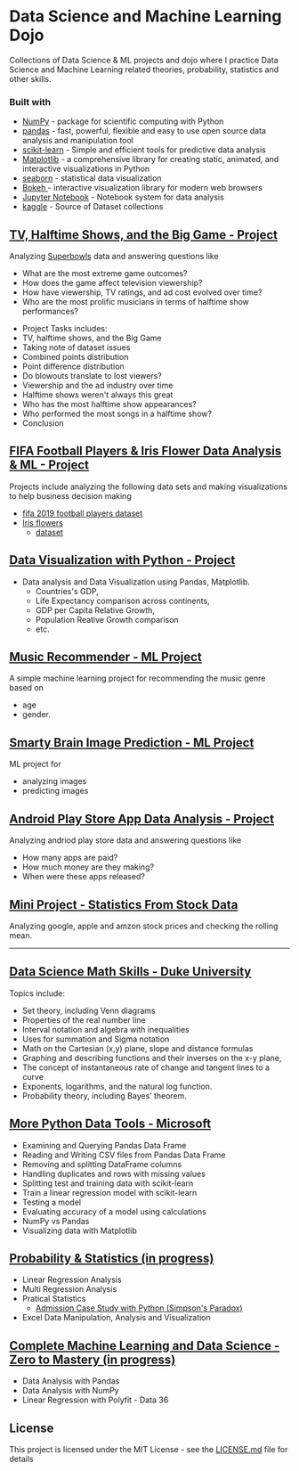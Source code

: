 # Data Science and Machine Learning Dojo

Collections of Data Science & ML projects and dojo where I practice Data Science and Machine Learning related theories, probability, statistics and other skills.

### Built with
+ [NumPy](https://numpy.org/) - package for scientific computing with Python
+ [pandas](https://pandas.pydata.org/) - fast, powerful, flexible and easy to use open source data analysis and manipulation tool
+ [scikit-learn](https://scikit-learn.org/stable/) - Simple and efficient tools for predictive data analysis
+ [Matplotlib](https://matplotlib.org/) - a comprehensive library for creating static, animated, and interactive visualizations in Python
+ [seaborn](https://seaborn.pydata.org/) - statistical data visualization
+ [Bokeh ](https://docs.bokeh.org/en/latest/index.html) - interactive visualization library for modern web browsers
+ [Jupyter Notebook](https://jupyter.org/) - Notebook system for data analysis
+ [kaggle](https://www.kaggle.com/) - Source of Dataset collections


## [TV, Halftime Shows, and the Big Game - Project](https://github.com/ptyadana/Data-Science-and-Machine-Learning-Projects-Dojo/tree/master/Project%20-%20TV%2C%20Halftime%20Shows%2C%20and%20the%20Big%20Game)
Analyzing [Superbowls](https://www.datacamp.com/projects/684) data and answering questions like
+ What are the most extreme game outcomes?
+ How does the game affect television viewership?
+ How have viewership, TV ratings, and ad cost evolved over time?
+ Who are the most prolific musicians in terms of halftime show performances?
* Project Tasks includes:
* TV, halftime shows, and the Big Game
* Taking note of dataset issues
* Combined points distribution
* Point difference distribution
* Do blowouts translate to lost viewers?
* Viewership and the ad industry over time
* Halftime shows weren't always this great
* Who has the most halftime show appearances?
* Who performed the most songs in a halftime show?
* Conclusion


## [FIFA Football Players & Iris Flower Data Analysis & ML - Project](https://github.com/ptyadana/Python-Projects-Dojo/tree/master/03.Complete%20Python%20Developer%20-%20Zero%20to%20Mastery%20-%20AN/17.Machine%20Learning%20and%20Data%20Science)
Projects include analyzing the following data sets and making visualizations to help business decision making
+ [fifa 2019 football players dataset](https://www.kaggle.com/karangadiya/fifa19)
+ [Iris flowers](https://en.wikipedia.org/wiki/Iris_flower_data_set) 
    + [dataset](https://www.kaggle.com/uciml/iris)

	
## [Data Visualization with Python - Project](https://github.com/ptyadana/DV-Data-Visualization-with-Python)
+ Data analysis and Data Visualization using Pandas, Matplotlib.
    + Countries's GDP, 
	+ Life Expectancy comparison across continents, 
	+ GDP per Capita Relative Growth, 
	+ Population Reative Growth comparison 
	+ etc.


## [Music Recommender - ML Project](https://github.com/ptyadana/ML-Music-Recommender)
A simple machine learning project for recommending the music genre based on 
+ age
+ gender.


## [Smarty Brain Image Prediction - ML Project](https://github.com/ptyadana/Python-Projects-Dojo/tree/master/03.Complete%20Python%20Developer%20-%20Zero%20to%20Mastery%20-%20AN/17.Machine%20Learning%20and%20Data%20Science/ML_SmartyBrain_Project)
ML project for 
- analyzing images
- predicting images


## [Android Play Store App Data Analysis - Project](https://github.com/ptyadana/Data-Science-and-Machine-Learning-Projects-Dojo/tree/master/Project%20-%20Android%20Play%20Store%20App%20Data%20Analysis)
Analyzing andriod play store data and answering questions like
+ How many apps are paid?
+ How much money are they making?
+ When were these apps released?


## [Mini Project - Statistics From Stock Data](https://github.com/ptyadana/Data-Science-and-Machine-Learning-Projects-Dojo/tree/master/Complete%20Machine%20Learning%20and%20Data%20Science%20-%20Zero%20to%20Mastery%20-%20AN/01.Mini%20Project%20UDACITY%20-%20Statistics%20From%20Stock%20Data)
Analyzing google, apple and amzon stock prices and checking the rolling mean. 


-------------------


## [Data Science Math Skills - Duke University](https://www.coursera.org/learn/datasciencemathskills)
Topics include:
+ Set theory, including Venn diagrams
+ Properties of the real number line
+ Interval notation and algebra with inequalities
+ Uses for summation and Sigma notation
+ Math on the Cartesian (x,y) plane, slope and distance formulas
+ Graphing and describing functions and their inverses on the x-y plane,
+ The concept of instantaneous rate of change and tangent lines to a curve
+ Exponents, logarithms, and the natural log function.
+ Probability theory, including Bayes’ theorem.

## [More Python Data Tools - Microsoft](https://github.com/ptyadana/Data-Science-and-Machine-Learning-Projects-Dojo/tree/master/More%20Python%20Data%20Tools%20-%20Microsoft)
+ Examining and Querying Pandas Data Frame
+ Reading and Writing CSV files from Pandas Data Frame
+ Removing and splitting DataFrame columns
+ Handling duplicates and rows with missing values
+ Splitting test and training data with scikit-learn
+ Train a linear regression model with scikit-learn
+ Testing a model
+ Evaluating accuracy of a model using calculations
+ NumPy vs Pandas
+ Visualizing data with Matplotlib



## [Probability & Statistics (in progress)](https://github.com/ptyadana/Data-Science-and-Machine-Learning-Projects-Dojo/tree/master/Probability%20%26%20Statistics)
+ Linear Regression Analysis
+ Multi Regression Analysis
+ Pratical Statistics
    + [Admission Case Study with Python (Simpson's Paradox)](https://github.com/ptyadana/Data-Science-and-Machine-Learning-Projects-Dojo/tree/master/Probability%20%26%20Statistics/Pratical%20Statistics/Admission%20Case%20Study)
+ Excel Data Manipulation, Analysis and Visualization

## [Complete Machine Learning and Data Science - Zero to Mastery (in progress)](https://github.com/ptyadana/Data-Science-and-Machine-Learning-Projects-Dojo/tree/master/Complete%20Machine%20Learning%20and%20Data%20Science%20-%20Zero%20to%20Mastery%20-%20AN)
+ Data Analysis with Pandas
+ Data Analysis with NumPy
+ Linear Regression with Polyfit - Data 36


## License
This project is licensed under the MIT License - see the [LICENSE.md](LICENSE.md) file for details
